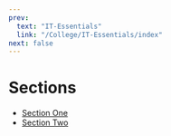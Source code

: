 ```yaml
---
prev:
  text: "IT-Essentials"
  link: "/College/IT-Essentials/index"
next: false
---
```


# Sections

- [Section One](SectionOne.md)
- [Section Two](SectionTwo.md)
